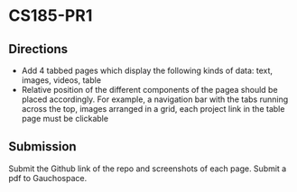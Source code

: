 # CS185-PR1

## Directions

- Add 4 tabbed pages which display the following kinds of data: text, images, videos, table
- Relative position of the different components of the pagea should be placed accordingly. For example, a navigation bar with the tabs running across the top, images arranged in a grid, each project link in the table page must be clickable

## Submission

Submit the Github link of the repo and screenshots of each page. Submit a pdf to Gauchospace.